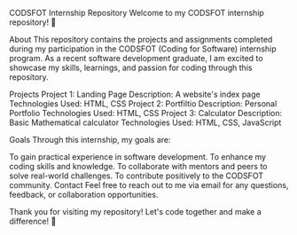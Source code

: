 CODSFOT Internship Repository
Welcome to my CODSFOT internship repository! 🚀

About
This repository contains the projects and assignments completed during my participation in the CODSFOT (Coding for Software) internship program. As a recent software development graduate, I am excited to showcase my skills, learnings, and passion for coding through this repository.

Projects
Project 1: Landing Page
Description: A website's index page
Technologies Used: HTML, CSS
Project 2: Portfiltio 
Description: Personal Portfolio
Technologies Used: HTML, CSS
Project 3: Calculator
Description: Basic Mathematical calculator 
Technologies Used: HTML, CSS, JavaScript

Goals
Through this internship, my goals are:

To gain practical experience in software development.
To enhance my coding skills and knowledge.
To collaborate with mentors and peers to solve real-world challenges.
To contribute positively to the CODSFOT community.
Contact
Feel free to reach out to me via email for any questions, feedback, or collaboration opportunities.

Thank you for visiting my repository! Let's code together and make a difference! 🌟




